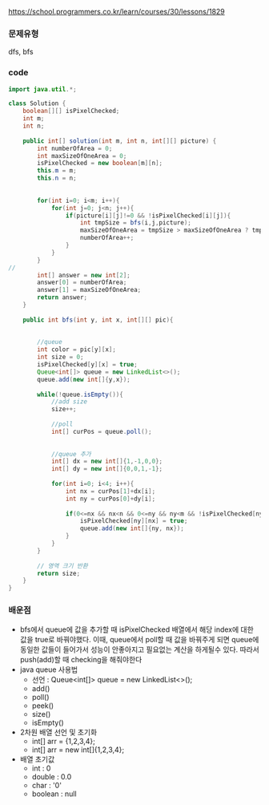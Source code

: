 https://school.programmers.co.kr/learn/courses/30/lessons/1829

### 문제유형
dfs, bfs

### code
```java
import java.util.*;

class Solution {
	boolean[][] isPixelChecked;
    int m;
    int n;
    
    public int[] solution(int m, int n, int[][] picture) {
        int numberOfArea = 0;
        int maxSizeOfOneArea = 0;
        isPixelChecked = new boolean[m][n];
        this.m = m;
        this.n = n;
        
        
        for(int i=0; i<m; i++){
            for(int j=0; j<n; j++){
                if(picture[i][j]!=0 && !isPixelChecked[i][j]){
                    int tmpSize = bfs(i,j,picture);
                    maxSizeOfOneArea = tmpSize > maxSizeOfOneArea ? tmpSize : maxSizeOfOneArea;
                    numberOfArea++;
                }
            }
        }
//
        int[] answer = new int[2];
        answer[0] = numberOfArea;
        answer[1] = maxSizeOfOneArea;
        return answer;
    }
    
    public int bfs(int y, int x, int[][] pic){
        
            
        //queue
        int color = pic[y][x];
        int size = 0;
        isPixelChecked[y][x] = true;
        Queue<int[]> queue = new LinkedList<>();
        queue.add(new int[]{y,x});
        
        while(!queue.isEmpty()){
            //add size
            size++;
            
            //poll
            int[] curPos = queue.poll();
            
            
            //queue 추가
            int[] dx = new int[]{1,-1,0,0};
            int[] dy = new int[]{0,0,1,-1};
                               
            for(int i=0; i<4; i++){
                int nx = curPos[1]+dx[i];
                int ny = curPos[0]+dy[i];
                
                if(0<=nx && nx<n && 0<=ny && ny<m && !isPixelChecked[ny][nx] && pic[ny][nx]==color){
            		isPixelChecked[ny][nx] = true;
                    queue.add(new int[]{ny, nx});
                }
            }
        }
        
        // 영역 크기 반환 
        return size;
    }
}
```

### 배운점
- bfs에서 queue에 값을 추가할 때 isPixelChecked 배열에서 해당 index에 대한 값을 true로 바꿔야했다. 이때, queue에서 poll할 때 값을 바꿔주게 되면 queue에 동일한 값들이 들어가서 성능이 안좋아지고 필요없는 계산을 하게될수 있다. 따라서 push(add)할 때 checking을 해줘야한다
- java queue 사용법
    - 선언 : Queue<int[]> queue = new LinkedList<>();
    - add()
    - poll()
    - peek()
    - size()
    - isEmpty()
- 2차원 배열 선언 및 초기화
    - int[] arr = {1,2,3,4};
    - int[] arr = new int[]{1,2,3,4};
- 배열 초기값
    - int : 0
    - double : 0.0
    - char : '0'
    - boolean : null
